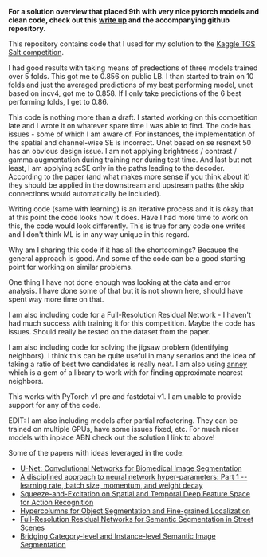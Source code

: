 **For a solution overview that placed 9th with very nice pytorch models and clean code, check out this [write up](https://www.kaggle.com/c/tgs-salt-identification-challenge/discussion/69053) and the accompanying github repository.**

This repository contains code that I used for my solution to the [Kaggle TGS Salt competition](https://www.kaggle.com/c/tgs-salt-identification-challenge/discussion/69095).

I had good results with taking means of predections of three models trained over 5 folds. This got me to 0.856 on public LB. I than started to train on 10 folds and just the averaged predictions of my best performing model, unet based on incv4, got me to 0.858. If I only take predictions of the 6 best performing folds, I get to 0.86.

This code is nothing more than a draft. I started working on this competition late and I wrote it on whatever spare time I was able to find. The code has issues - some of which I am aware of. For instances, the implementation of the spatial and channel-wise SE is incorrect. Unet based on se resnext 50 has an obvious design issue. I am not applying brightness / contrast / gamma augmentation during training nor during test time. And last but not least, I am applying scSE only in the paths leading to the decoder. According to the paper (and what makes more sense if you think about it) they should be applied in the downstream and upstream paths (the skip connections would automatically be included).

Writing code (same with learning) is an iterative process and it is okay that at this point the code looks how it does. Have I had more time to work on this, the code would look differently. This is true for any code one writes and I don't think ML is in any way unique in this regard.

Why am I sharing this code if it has all the shortcomings? Because the general approach is good. And some of the code can be a good starting point for working on similar problems.

One thing I have not done enough was looking at the data and error analysis. I have done some of that but it is not shown here, should have spent way more time on that.

I am also including code for a Full-Resolution Residual Network - I haven't had much success with training it for this competition. Maybe the code has issues. Should really be tested on the dataset from the paper.

I am also including code for solving the jigsaw problem (identifying neighbors). I think this can be quite useful in many senarios and the idea of taking a ratio of best two candidates is really neat. I am also using [annoy](https://github.com/spotify/annoy) which is a gem of a library to work with for finding approximate nearest neighbors.

This works with PyTorch v1 pre and fastdotai v1. I am unable to provide support for any of the code.

EDIT: I am also including models after partial refactoring. They can be trained on multiple GPUs, have some issues fixed, etc. For much nicer models with inplace ABN check out the solution I link to above!

Some of the papers with ideas leveraged in the code:
* [U-Net: Convolutional Networks for Biomedical Image Segmentation](https://arxiv.org/abs/1505.04597)
* [A disciplined approach to neural network hyper-parameters: Part 1 -- learning rate, batch size, momentum, and weight decay](https://arxiv.org/abs/1803.09820)
* [Squeeze-and-Excitation on Spatial and Temporal Deep Feature Space for Action Recognition](https://arxiv.org/abs/1806.00631)
* [Hypercolumns for Object Segmentation and Fine-grained Localization](https://arxiv.org/abs/1411.5752)
* [Full-Resolution Residual Networks for Semantic Segmentation in Street Scenes](https://arxiv.org/abs/1611.08323)
* [Bridging Category-level and Instance-level Semantic Image Segmentation](https://arxiv.org/abs/1605.06885)
